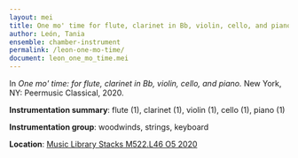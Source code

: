 ```yaml
---
layout: mei
title: One mo' time for flute, clarinet in Bb, violin, cello, and piano
author: León, Tania
ensemble: chamber-instrument
permalink: /leon-one-mo-time/
document: leon_one_mo_time.mei
---
```


In *One mo' time: for flute, clarinet in Bb, violin, cello, and piano.* New York, NY: Peermusic Classical, 2020.

**Instrumentation summary**: flute (1), clarinet (1), violin (1), cello (1), piano (1)

**Instrumentation group**: woodwinds, strings, keyboard

**Location**: <a href="https://tufts-primo.hosted.exlibrisgroup.com/permalink/f/bnf7qa/01TUN_ALMA21283698320003851" target="_blank">Music Library Stacks M522.L46 O5 2020</a>
